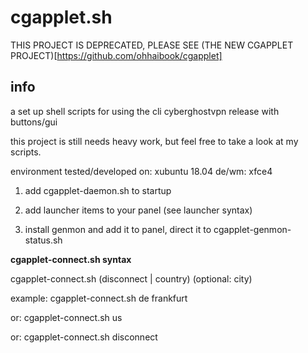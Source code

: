 # cgapplet.sh

THIS PROJECT IS DEPRECATED, PLEASE SEE (THE NEW CGAPPLET PROJECT)[https://github.com/ohhaibook/cgapplet]

## info
a set up shell scripts for using the cli cyberghostvpn release with buttons/gui

this project is still needs heavy work, but feel free to take a look at my scripts.

environment tested/developed on: xubuntu 18.04 de/wm: xfce4

1) add cgapplet-daemon.sh to startup

2) add launcher items to your panel (see launcher syntax)

3) install genmon and add it to panel, direct it to cgapplet-genmon-status.sh

<b>cgapplet-connect.sh syntax</b>

  cgapplet-connect.sh (disconnect | country) (optional: city)
  
  example: cgapplet-connect.sh de frankfurt
  
  or:      cgapplet-connect.sh us
  
  or:      cgapplet-connect.sh disconnect

